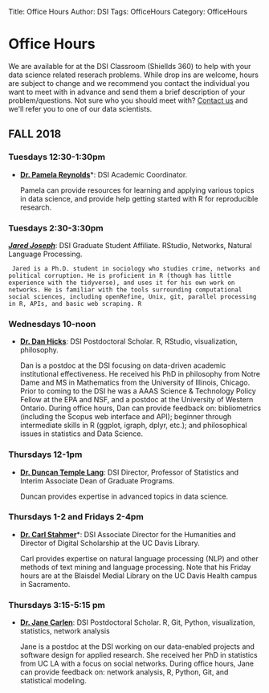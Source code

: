 Title: Office Hours
Author: DSI
Tags: OfficeHours
Category: OfficeHours

# Office Hours

We are available for at the DSI Classroom (Shiellds 360) to help with your data science related reserach problems. While drop ins are welcome, hours are subject to change and we recommend you contact the individual you want to meet with in advance and send them a brief description of your problem/questions. Not sure who you should meet with? [Contact us](mailto:datascience@ucdavis.edu) and we'll refer you to one of our data scientists.

## FALL 2018

### Tuesdays 12:30-1:30pm

* __[Dr. Pamela Reynolds](mailto:plreynolds@ucdavis.edu)__*: DSI Academic Coordinator. 

     Pamela can provide resources for learning and applying various topics in data science, and provide help getting started with R for reproducible research.

### Tuesdays 2:30-3:30pm

*__[Jared Joseph](mailto:jared.n.joseph@gmail.com)__*: DSI Graduate Student Affiliate. RStudio, Networks, Natural Language Processing.

     Jared is a Ph.D. student in sociology who studies crime, networks and political corruption. He is proficient in R (though has little experience with the tidyverse), and uses it for his own work on networks. He is familiar with the tools surrounding computational social sciences, including openRefine, Unix, git, parallel processing in R, APIs, and basic web scraping. R

### Wednesdays 10-noon

* __[Dr. Dan Hicks](mailto:djhicks@ucdavis.edu)__: DSI Postdoctoral Scholar. R, RStudio, visualization, philosophy.

	 Dan is a postdoc at the DSI focusing on data-driven academic institutional effectiveness. He received his PhD in philosophy from Notre Dame and MS in Mathematics from the University of Illinois, Chicago. Prior to coming to the DSI he was a AAAS Science & Technology Policy Fellow at the EPA and NSF, and a postdoc at the University of Western Ontario. During office hours, Dan can provide feedback on: bibliometrics (including the Scopus web interface and API); beginner through intermediate skills in R (ggplot, igraph, dplyr, etc.); and philosophical issues in statistics and Data Science.  

### Thursdays 12-1pm 

* __[Dr. Duncan Temple Lang](mailto:dtemplelang@ucdavis.edu)__: DSI Director, Professor of Statistics and Interim Associate Dean of Graduate Programs. 

     Duncan provides expertise in advanced topics in data science.

### Thursdays 1-2 and Fridays 2-4pm 

* __[Dr. Carl Stahmer](mailto:cstahmer@ucdavis.edu)__*: DSI Associate Director for the Humanities and Director of Digital Scholarship at the UC Davis Library. 

     Carl provides expertise on natural language processing (NLP) and other methods of text mining and language processing. Note that his Friday hours are at the Blaisdel Medial Library on the UC Davis Health campus in Sacramento.

### Thursdays 3:15-5:15 pm

* __[Dr. Jane Carlen](mailto:jacarlen@ucdavis.edu)__: DSI Postdoctoral Scholar. R, Git, Python, visualization, statistics, network analysis
    
	 Jane is a postdoc at the DSI working on our data-enabled projects and software design for applied research. She received her PhD in statistics from UC LA with a focus on social networks. During office hours, Jane can provide feedback on: network analysis, R, Python, Git, and statistical modeling.